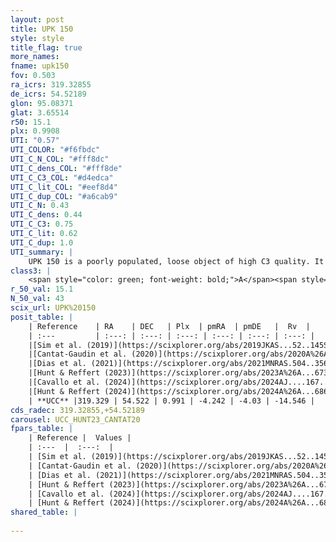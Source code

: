 ```yaml
---
layout: post
title: UPK 150
style: style
title_flag: true
more_names: 
fname: upk150
fov: 0.503
ra_icrs: 319.32855
de_icrs: 54.52189
glon: 95.08371
glat: 3.65514
r50: 15.1
plx: 0.9908
UTI: "0.57"
UTI_COLOR: "#f6fbdc"
UTI_C_N_COL: "#fff8dc"
UTI_C_dens_COL: "#fff8de"
UTI_C_C3_COL: "#d4edca"
UTI_C_lit_COL: "#eef8d4"
UTI_C_dup_COL: "#a6cab9"
UTI_C_N: 0.43
UTI_C_dens: 0.44
UTI_C_C3: 0.75
UTI_C_lit: 0.62
UTI_C_dup: 1.0
UTI_summary: |
    UPK 150 is a poorly populated, loose object of high C3 quality. It is moderately studied in the literature.
class3: |
    <span style="color: green; font-weight: bold;">A</span><span style="color: #FFC300; font-weight: bold;">B</span>
r_50_val: 15.1
N_50_val: 43
scix_url: UPK%20150
posit_table: |
    | Reference    | RA    | DEC   | Plx  | pmRA  | pmDE   |  Rv  |
    | :---         | :---: | :---: | :---: | :---: | :---: | :---: |
    |[Sim et al. (2019)](https://scixplorer.org/abs/2019JKAS...52..145S) | 319.427 | 54.485 | -- | -4.25 | -3.99 | -- |
    |[Cantat-Gaudin et al. (2020)](https://scixplorer.org/abs/2020A%26A...640A...1C) | 319.474 | 54.516 | 0.996 | -4.243 | -3.975 | -- |
    |[Dias et al. (2021)](https://scixplorer.org/abs/2021MNRAS.504..356D) | 319.539 | 54.486 | 1.001 | -4.232 | -3.987 | -- |
    |[Hunt & Reffert (2023)](https://scixplorer.org/abs/2023A%26A...673A.114H) | 319.323 | 54.485 | 0.986 | -4.189 | -4.034 | -4.479 |
    |[Cavallo et al. (2024)](https://scixplorer.org/abs/2024AJ....167...12C) | 319.342 | 54.507 | 0.983 | -- | -- | -- |
    |[Hunt & Reffert (2024)](https://scixplorer.org/abs/2024A%26A...686A..42H) | 319.323 | 54.485 | 0.986 | -4.189 | -4.034 | -4.479 |
    | **UCC** |319.329 | 54.522 | 0.991 | -4.242 | -4.03 | -14.546 | 
cds_radec: 319.32855,+54.52189
carousel: UCC_HUNT23_CANTAT20
fpars_table: |
    | Reference |  Values |
    | :---  |  :---:  |
    | [Sim et al. (2019)](https://scixplorer.org/abs/2019JKAS...52..145S) | `d_pc=980, log(age)=7.2` |
    | [Cantat-Gaudin et al. (2020)](https://scixplorer.org/abs/2020A%26A...640A...1C) | `AVNN=1.92, DMNN=10.07, AgeNN=7.41` |
    | [Dias et al. (2021)](https://scixplorer.org/abs/2021MNRAS.504..356D) | `Av=2.482, Dist=976, logage=7.111, [Fe/H]=-0.097` |
    | [Hunt & Reffert (2023)](https://scixplorer.org/abs/2023A%26A...673A.114H) | `AV50=3.068, diffAV50=2.0, MOD50=9.924, logAge50=7.475` |
    | [Cavallo et al. (2024)](https://scixplorer.org/abs/2024AJ....167...12C) | `AV50=2.94, dMod50=10.4, logAge50=7.01, [Fe/H]50=0.19` |
    | [Hunt & Reffert (2024)](https://scixplorer.org/abs/2024A%26A...686A..42H) | `MassJ=190.027` |
shared_table: |
    
---
```

